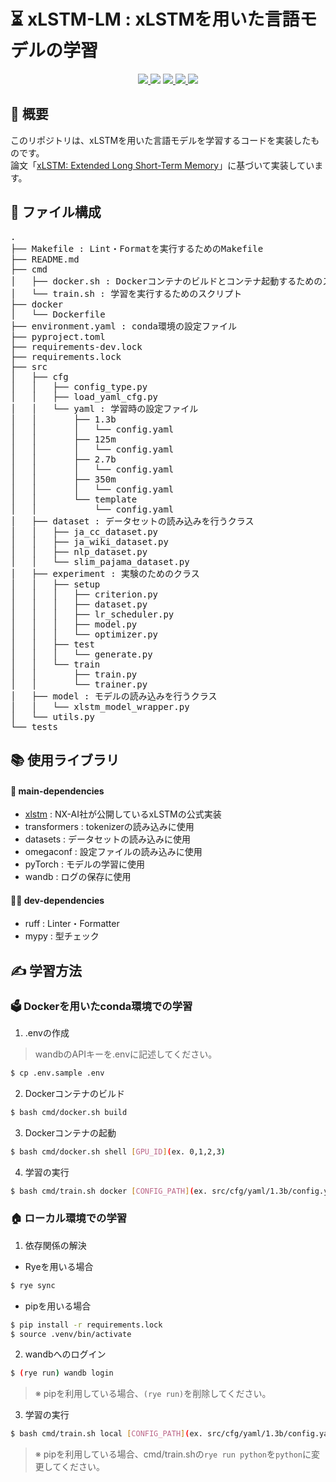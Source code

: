 # ⏳ xLSTM-LM : xLSTMを用いた言語モデルの学習
<p align='center'>
    <a href="https://hub.docker.com/r/continuumio/anaconda3">
        <img src="https://img.shields.io/badge/-Docker-EEE.svg?logo=docker&style=flat">
    </a>
        <img src="https://img.shields.io/badge/-Python-EEE.svg?logo=python&style=popout-square">
    <a href="https://pytorch.org/">
        <img src="https://img.shields.io/badge/-PyTorch-EEE.svg?logo=pytorch&style=popout-square">
    </a>
    <a href="https://docs.astral.sh/ruff/">
        <img src="https://img.shields.io/badge/-Ruff-EEE.svg?logo=ruff&style=popout-square">
    </a>
    <a href="https://github.com/lovelovetrb/xlstm-lm/actions/workflows/lint-python.yml">
        <img src="https://github.com/lovelovetrb/xlstm-lm/actions/workflows/lint-python.yml/badge.svg">
    </a>
</p>

## 💫 概要
このリポジトリは、xLSTMを用いた言語モデルを学習するコードを実装したものです。  
論文「[xLSTM: Extended Long Short-Term Memory](https://arxiv.org/abs/1911.12488)」に基づいて実装しています。

## 📎 ファイル構成
<pre>
.
├── Makefile : Lint・Formatを実行するためのMakefile
├── README.md
├── cmd
│   ├── docker.sh : Dockerコンテナのビルドとコンテナ起動するためのスクリプト
│   └── train.sh : 学習を実行するためのスクリプト
├── docker
│   └── Dockerfile
├── environment.yaml : conda環境の設定ファイル
├── pyproject.toml
├── requirements-dev.lock
├── requirements.lock
├── src
│   ├── cfg
│   │   ├── config_type.py
│   │   ├── load_yaml_cfg.py
│   │   └── yaml : 学習時の設定ファイル
│   │       ├── 1.3b
│   │       │   └── config.yaml
│   │       ├── 125m
│   │       │   └── config.yaml
│   │       ├── 2.7b
│   │       │   └── config.yaml
│   │       ├── 350m
│   │       │   └── config.yaml
│   │       └── template
│   │           └── config.yaml
│   ├── dataset : データセットの読み込みを行うクラス
│   │   ├── ja_cc_dataset.py
│   │   ├── ja_wiki_dataset.py
│   │   ├── nlp_dataset.py
│   │   └── slim_pajama_dataset.py
│   ├── experiment : 実験のためのクラス
│   │   ├── setup
│   │   │   ├── criterion.py
│   │   │   ├── dataset.py
│   │   │   ├── lr_scheduler.py
│   │   │   ├── model.py
│   │   │   └── optimizer.py
│   │   ├── test
│   │   │   └── generate.py
│   │   └── train
│   │       ├── train.py
│   │       └── trainer.py
│   ├── model : モデルの読み込みを行うクラス
│   │   └── xlstm_model_wrapper.py
│   └── utils.py
└── tests
</pre>

## 📚 使用ライブラリ

#### 🤖 main-dependencies
- [xlstm](https://github.com/NX-AI/xlstm) : NX-AI社が公開しているxLSTMの公式実装
- transformers : tokenizerの読み込みに使用
- datasets : データセットの読み込みに使用
- omegaconf : 設定ファイルの読み込みに使用
- pyTorch : モデルの学習に使用
- wandb : ログの保存に使用

#### 🧑‍💻 dev-dependencies
- ruff : Linter・Formatter
- mypy : 型チェック

## ✍️ 学習方法
### 🗳️ Dockerを用いたconda環境での学習
1. .envの作成
> wandbのAPIキーを.envに記述してください。
```bash
$ cp .env.sample .env
```
2. Dockerコンテナのビルド
```bash
$ bash cmd/docker.sh build
```
3. Dockerコンテナの起動
```bash
$ bash cmd/docker.sh shell [GPU_ID](ex. 0,1,2,3)
```
4. 学習の実行
```bash
$ bash cmd/train.sh docker [CONFIG_PATH](ex. src/cfg/yaml/1.3b/config.yaml)
```

### 🏠 ローカル環境での学習
1. 依存関係の解決
- Ryeを用いる場合
```bash
$ rye sync
```
- pipを用いる場合
```bash
$ pip install -r requirements.lock
$ source .venv/bin/activate
```
2. wandbへのログイン
```bash
$ (rye run) wandb login
```
> ※ pipを利用している場合、`(rye run)`を削除してください。

3. 学習の実行
```bash
$ bash cmd/train.sh local [CONFIG_PATH](ex. src/cfg/yaml/1.3b/config.yaml)
```
> ※ pipを利用している場合、cmd/train.shの`rye run python`を`python`に変更してください。

